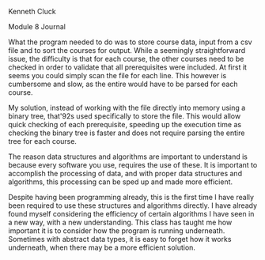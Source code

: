 Kenneth Cluck

Module 8 Journal

What the program needed to do was to store course data, input from a csv file and to sort the courses for output. While a seemingly straightforward issue, the difficulty is that for each course, the other courses need to be checked in order to validate that all prerequisites were included. At first it seems you could simply scan the file for each line. This however is cumbersome and slow, as the entire would have to be parsed for each course.

My solution, instead of working with the file directly into memory using a binary tree, that\'92s used specifically to store the file. This would allow quick checking of each prerequisite, speeding up the execution time as checking the binary tree is faster and does not require parsing the entire tree for each course.

The reason data structures and algorithms are important to understand is because every software you use, requires the use of these. It is important to accomplish the processing of data, and with proper data structures and algorithms, this processing can be sped up and made more efficient.

Despite having been programming already, this is the first time I have really been required to use these structures and algorithms directly. I have already found myself considering the efficiency of certain algorithms I have seen in a new way, with a new understanding. This class has taught me how important it is to consider how the program is running underneath. Sometimes with abstract data types, it is easy to forget how it works underneath, when there may be a more efficient solution.

